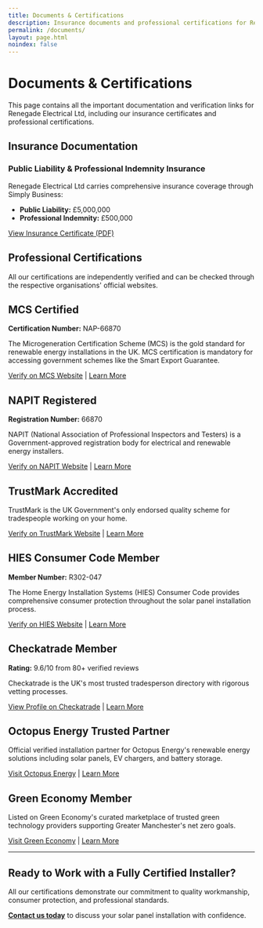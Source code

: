 ```yaml
---
title: Documents & Certifications
description: Insurance documents and professional certifications for Renegade Solar, MCS certified solar installer in Manchester
permalink: /documents/
layout: page.html
noindex: false
---
```


# Documents & Certifications

This page contains all the important documentation and verification links for Renegade Electrical Ltd, including our insurance certificates and professional certifications.

## Insurance Documentation

### Public Liability & Professional Indemnity Insurance

Renegade Electrical Ltd carries comprehensive insurance coverage through Simply Business:

- **Public Liability:** £5,000,000
- **Professional Indemnity:** £500,000

[View Insurance Certificate (PDF)](/assets/docs/insurance-certificate.pdf)

## Professional Certifications

All our certifications are independently verified and can be checked through the respective organisations' official websites.

## MCS Certified

**Certification Number:** NAP-66870

The Microgeneration Certification Scheme (MCS) is the gold standard for renewable energy installations in the UK. MCS certification is mandatory for accessing government schemes like the Smart Export Guarantee.

[Verify on MCS Website](https://mcscertified.com/find-an-installer/) | [Learn More](/accreditations/mcs-certified/)

## NAPIT Registered

**Registration Number:** 66870

NAPIT (National Association of Professional Inspectors and Testers) is a Government-approved registration body for electrical and renewable energy installers.

[Verify on NAPIT Website](https://search.napit.org.uk/member/66870/renegade-electrical-ltd) | [Learn More](/accreditations/napit/)

## TrustMark Accredited

TrustMark is the UK Government's only endorsed quality scheme for tradespeople working on your home.

[Verify on TrustMark Website](https://www.trustmark.org.uk/firms/Renegade%20Electrical%20Ltd-3127838-M24%202SY?id=d1ab999e-e5ee-4710-a5d0-5629c24a2034) | [Learn More](/accreditations/trustmark/)

## HIES Consumer Code Member

**Member Number:** R302-047

The Home Energy Installation Systems (HIES) Consumer Code provides comprehensive consumer protection throughout the solar panel installation process.

[Verify on HIES Website](https://search.hiesscheme.org.uk/renegade-electrical-ltd-R302-047) | [Learn More](/accreditations/hies-consumer-code/)

## Checkatrade Member

**Rating:** 9.6/10 from 80+ verified reviews

Checkatrade is the UK's most trusted tradesperson directory with rigorous vetting processes.

[View Profile on Checkatrade](https://www.checkatrade.com/trades/renegadeelectrical) | [Learn More](/accreditations/checkatrade/)

## Octopus Energy Trusted Partner

Official verified installation partner for Octopus Energy's renewable energy solutions including solar panels, EV chargers, and battery storage.

[Visit Octopus Energy](https://octopus.energy) | [Learn More](/accreditations/octopus-trusted-partner/)

## Green Economy Member

Listed on Green Economy's curated marketplace of trusted green technology providers supporting Greater Manchester's net zero goals.

[Visit Green Economy](https://www.greeneconomy.co.uk) | [Learn More](/accreditations/green-economy/)

---

## Ready to Work with a Fully Certified Installer?

All our certifications demonstrate our commitment to quality workmanship, consumer protection, and professional standards.

**[Contact us today](/contact/)** to discuss your solar panel installation with confidence.
